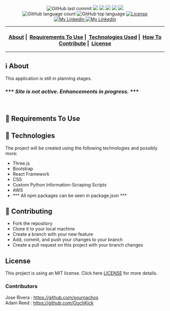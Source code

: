 <p align="center">
  <img alt="GitHub last commit" src="https://img.shields.io/github/last-commit/sournachos/pQuaker">
  <img src="https://img.shields.io/badge/node-%3E%3D%2010.0.0-brightgreen">
  <img src="https://img.shields.io/badge/website-up-brightgreen">
  <img src="https://img.shields.io/github/issues/sournachos/pQuaker">
  <img src="https://img.shields.io/github/issues-closed-raw/sournachos/pQuaker">
  <img src="https://img.shields.io/github/issues-pr-closed-raw/sournachos/pQuaker">
  </br>
  <img alt="GitHub language count" src="https://img.shields.io/github/languages/count/sournachos/pQuaker">
  <img alt="GitHub top language" src="https://img.shields.io/github/languages/top/sournachos/pQuaker">
  <a href="LICENSE">
    <img alt="License" src="https://img.shields.io/badge/license-MIT-%23F8952D">
  </a>
    </br>
  <a href="https://www.linkedin.com/in/jose-rivera-343bb9208/">
    <img alt="My Linkedin" src="https://img.shields.io/badge/Jose Rivera-%230077B5?style=social&logo=linkedin">
  </a>
  <a href="https://www.linkedin.com/in/adam-reed1/">
    <img alt="My Linkedin" src="https://img.shields.io/badge/Adam Reed-%230077B5?style=social&logo=linkedin">
  </a>
</p>

___

<h3 align="center">
  <a href="#information_source-about">About</a>&nbsp;|&nbsp;
  <a href="#seedling-requirements-to-use">Requirements To Use</a>&nbsp;|&nbsp;
  <a href="#rocket-technologies">Technologies Used</a>&nbsp;|&nbsp;
  <a href="#link-contributing">How To Contribute</a>&nbsp;|&nbsp;
  <a href="#license">License</a>
</h3>

___


## :information_source: About

This application is still in planning stages. <br>
### *** ***Site is not active. Enhancements in progress.*** *** ### 
<br>

## :seedling: Requirements To Use


## :rocket: Technologies 

The project will be created using the following technologies and possibly more:

- Three.js
- Bootstrap
- React Framework
- CSS
- Custom Python Information-Scraping Scripts
- AWS
- *** All npm packages can be seen in package.json ***

## :link: Contributing 

- Fork the repository
- Clone it to your local machine
- Create a branch with your new feature
- Add, commit, and push your changes to your branch
- Create a pull request on this project with your branch changes

## License 

This project is using an MIT license. Click here [LICENSE](LICENSE) for more details.

### Contributors
Jose Rivera : https://github.com/sournachos  
Adam Reed : https://github.com/OuchKick  
